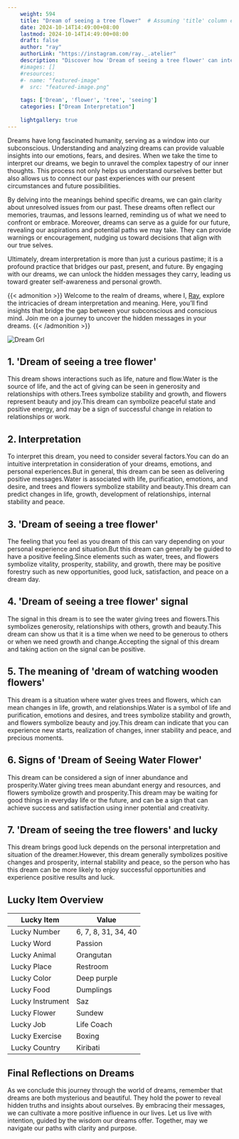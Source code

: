 ```yaml
---
    weight: 594
    title: "Dream of seeing a tree flower"  # Assuming 'title' column exists
    date: 2024-10-14T14:49:00+08:00
    lastmod: 2024-10-14T14:49:00+08:00
    draft: false
    author: "ray"
    authorLink: "https://instagram.com/ray._.atelier"
    description: "Discover how 'Dream of seeing a tree flower' can interpret your future and uncover its significant meanings in your life."
    #images: []
    #resources:
    #- name: "featured-image"
    #  src: "featured-image.png"
    
    tags: ['Dream', 'flower', 'tree', 'seeing']
    categories: ["Dream Interpretation"]
    
    lightgallery: true
---
```

    
Dreams have long fascinated humanity, serving as a window into our subconscious. Understanding and analyzing dreams can provide valuable insights into our emotions, fears, and desires. When we take the time to interpret our dreams, we begin to unravel the complex tapestry of our inner thoughts. This process not only helps us understand ourselves better but also allows us to connect our past experiences with our present circumstances and future possibilities.

By delving into the meanings behind specific dreams, we can gain clarity about unresolved issues from our past. These dreams often reflect our memories, traumas, and lessons learned, reminding us of what we need to confront or embrace. Moreover, dreams can serve as a guide for our future, revealing our aspirations and potential paths we may take. They can provide warnings or encouragement, nudging us toward decisions that align with our true selves.

Ultimately, dream interpretation is more than just a curious pastime; it is a profound practice that bridges our past, present, and future. By engaging with our dreams, we can unlock the hidden messages they carry, leading us toward greater self-awareness and personal growth.

{{< admonition >}}
Welcome to the realm of dreams, where I, [Ray](https://instagram.com/ray._.atelier), explore the intricacies of dream interpretation and meaning. Here, you’ll find insights that bridge the gap between your subconscious and conscious mind. Join me on a journey to uncover the hidden messages in your dreams.
{{< /admonition >}}

![Dream Grl](https://cdn.pixabay.com/photo/2017/11/02/03/35/gothic-2910057_1280.jpg "Dream Grl")

## 1. 'Dream of seeing a tree flower'
This dream shows interactions such as life, nature and flow.Water is the source of life, and the act of giving can be seen in generosity and relationships with others.Trees symbolize stability and growth, and flowers represent beauty and joy.This dream can symbolize peaceful state and positive energy, and may be a sign of successful change in relation to relationships or work.

## 2. Interpretation
To interpret this dream, you need to consider several factors.You can do an intuitive interpretation in consideration of your dreams, emotions, and personal experiences.But in general, this dream can be seen as delivering positive messages.Water is associated with life, purification, emotions, and desire, and trees and flowers symbolize stability and beauty.This dream can predict changes in life, growth, development of relationships, internal stability and peace.

## 3. 'Dream of seeing a tree flower'
The feeling that you feel as you dream of this can vary depending on your personal experience and situation.But this dream can generally be guided to have a positive feeling.Since elements such as water, trees, and flowers symbolize vitality, prosperity, stability, and growth, there may be positive forestry such as new opportunities, good luck, satisfaction, and peace on a dream day.

## 4. 'Dream of seeing a tree flower' signal
The signal in this dream is to see the water giving trees and flowers.This symbolizes generosity, relationships with others, growth and beauty.This dream can show us that it is a time when we need to be generous to others or when we need growth and change.Accepting the signal of this dream and taking action on the signal can be positive.

## 5. The meaning of 'dream of watching wooden flowers'
This dream is a situation where water gives trees and flowers, which can mean changes in life, growth, and relationships.Water is a symbol of life and purification, emotions and desires, and trees symbolize stability and growth, and flowers symbolize beauty and joy.This dream can indicate that you can experience new starts, realization of changes, inner stability and peace, and precious moments.

## 6. Signs of 'Dream of Seeing Water Flower'
This dream can be considered a sign of inner abundance and prosperity.Water giving trees mean abundant energy and resources, and flowers symbolize growth and prosperity.This dream may be waiting for good things in everyday life or the future, and can be a sign that can achieve success and satisfaction using inner potential and creativity.

## 7. 'Dream of seeing the tree flowers' and lucky
This dream brings good luck depends on the personal interpretation and situation of the dreamer.However, this dream generally symbolizes positive changes and prosperity, internal stability and peace, so the person who has this dream can be more likely to enjoy successful opportunities and experience positive results and luck.

## Lucky Item Overview
| Lucky Item          | Value              |
|---------------|--------------------|
| Lucky Number        | 6, 7, 8, 31, 34, 40  |
| Lucky Word          | Passion |
| Lucky Animal        | Orangutan |
| Lucky Place         | Restroom     |
| Lucky Color         | Deep purple     |
| Lucky Food          | Dumplings      |
| Lucky Instrument    | Saz |
| Lucky Flower        | Sundew    |
| Lucky Job           | Life Coach       |
| Lucky Exercise      | Boxing  |
| Lucky Country       | Kiribati    |


##  Final Reflections on Dreams

As we conclude this journey through the world of dreams, remember that dreams are both mysterious and beautiful. They hold the power to reveal hidden truths and insights about ourselves. By embracing their messages, we can cultivate a more positive influence in our lives. Let us live with intention, guided by the wisdom our dreams offer. Together, may we navigate our paths with clarity and purpose.
